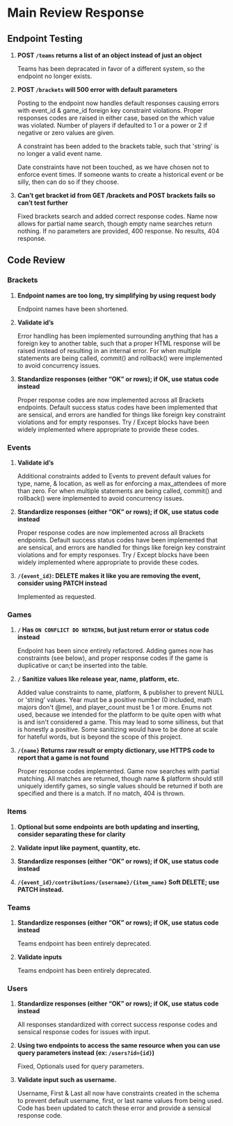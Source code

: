 # Main Review Response

## Endpoint Testing

1. **POST `/teams` returns a list of an object instead of just an object**

    Teams has been depracated in favor of a different system, so the endpoint no longer exists.

2. **POST `/brackets` will 500 error with default parameters**

    Posting to the endpoint now handles default responses causing errors with event_id & game_id foreign key constraint violations. Proper responses codes are raised in either case, based on the which value was violated. Number of players if defaulted to 1 or a power or 2 if negative or zero values are given.

    A constraint has been added to the brackets table, such that 'string' is no longer a valid event name.

    Date constraints have not been touched, as we have chosen not to enforce event times. If someone wants to create a historical event or be silly, then can do so if they choose.

3. **Can’t get bracket id from GET /brackets and POST brackets fails so can’t test further**

    Fixed brackets search and added correct response codes. Name now allows for partial name search, though empty name searches return nothing. If no parameters are provided, 400 response. No results, 404 response.

## Code Review

### Brackets

1. **Endpoint names are too long, try simplifying by using request body**

    Endpoint names have been shortened.

2. **Validate id’s**

    Error handling has been implemented surrounding anything that has a foreign key to another table, such that a proper HTML response will be raised instead of resulting in an internal error. For when multiple statements are being called, commit() and rollback() were implemented to avoid concurrency issues.

3. **Standardize responses (either “OK” or rows); if OK, use status code instead**

    Proper response codes are now implemented across all Brackets endpoints. Default success status codes have been implemented that are sensical, and errors are handled for things like foreign key constraint violations and for empty responses. Try / Except blocks have been widely implemented where appropriate to provide these codes.

### Events

1. **Validate id’s**

    Additional constraints added to Events to prevent default values for type, name, & location, as well as for enforcing a max_attendees of more than zero. For when multiple statements are being called, commit() and rollback() were implemented to avoid concurrency issues.

2. **Standardize responses (either “OK” or rows); if OK, use status code instead**

    Proper response codes are now implemented across all Brackets endpoints. Default success status codes have been implemented that are sensical, and errors are handled for things like foreign key constraint violations and for empty responses. Try / Except blocks have been widely implemented where appropriate to provide these codes.

3. **`/{event_id}`: DELETE makes it like you are removing the event, consider using PATCH instead**

    Implemented as requested.

### Games

1. **`/` Has `ON CONFLICT DO NOTHING`, but just return error or status code instead**

    Endpoint has been since entirely refactored. Adding games now has constraints (see below), and proper response codes if the game is duplicative or can;t be inserted into the table.

2. **`/` Sanitize values like release year, name, platform, etc.**

    Added value constraints to name, platform, & publisher to prevent NULL or 'string' values. Year must be a positive number (0 included, math majors don't @me), and player_count must be 1 or more. Enums not used, because we intended for the platform to be quite open with what is and isn't considered a game. This may lead to some silliness, but that is honestly a positive. Some sanitizing would have to be done at scale for hateful words, but is beyond the scope of this project.

3. **`/{name}` Returns raw result or empty dictionary, use HTTPS code to report that a game is not found**

    Proper response codes implemented. Game now searches with partial matching. All matches are returned, though name & platform should still uniquely identify games, so single values should be returned if both are specified and there is a match. If no match, 404 is thrown.

### Items

1. **Optional but some endpoints are both updating and inserting, consider separating these for clarity**

2. **Validate input like payment, quantity, etc.**

3. **Standardize responses (either “OK” or rows); if OK, use status code instead**

4. **`/{event_id}/contributions/{username}/{item_name}` Soft DELETE; use PATCH instead.**

### Teams

1. **Standardize responses (either “OK” or rows); if OK, use status code instead**

    Teams endpoint has been entirely deprecated.

2. **Validate inputs**

    Teams endpoint has been entirely deprecated.

### Users

1. **Standardize responses (either “OK” or rows); if OK, use status code instead**

    All responses standardized with correct success response codes and sensical response codes for issues with input.

2. **Using two endpoints to access the same resource when you can use query parameters instead (ex: `/users?id={id}`)**

    Fixed, Optionals used for query parameters.

3. **Validate input such as username.**

    Username, First & Last all now have constraints created in the schema to prevent default username, first, or last name values from being used. Code has been updated to catch these error and provide a sensical response code. 